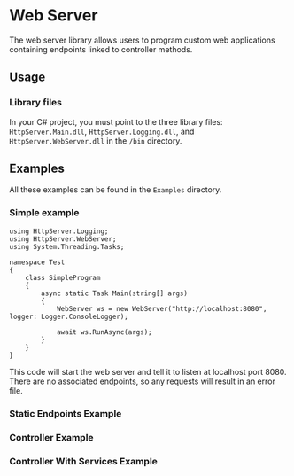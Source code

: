 # Web Server
The web server library allows users to program custom web applications containing endpoints linked to controller methods.
## Usage
### Library files
In your C# project, you must point to the three library files: `HttpServer.Main.dll`, `HttpServer.Logging.dll`, and `HttpServer.WebServer.dll` in the `/bin` directory.
## Examples
All these examples can be found in the `Examples` directory.
### Simple example
```
using HttpServer.Logging;
using HttpServer.WebServer;
using System.Threading.Tasks;

namespace Test
{
    class SimpleProgram
    {
        async static Task Main(string[] args)
        {
            WebServer ws = new WebServer("http://localhost:8080", logger: Logger.ConsoleLogger);

            await ws.RunAsync(args);
        }
    }
}
```

This code will start the web server and tell it to listen at localhost port 8080. There are no associated endpoints, so any requests will result in an error file.
### Static Endpoints Example
### Controller Example
### Controller With Services Example